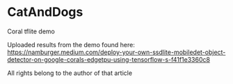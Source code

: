 # CatAndDogs
Coral tflite demo

Uploaded results from the demo found here: https://namburger.medium.com/deploy-your-own-ssdlite-mobiledet-object-detector-on-google-corals-edgetpu-using-tensorflow-s-f41f1e3360c8

All rights belong to the author of that article
